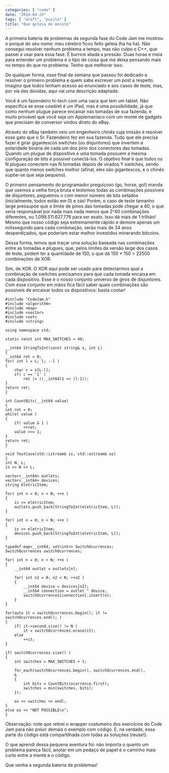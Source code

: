 ```yaml
---
categories: [ "code" ]
date: "2014-04-29"
tags: [ "draft", "puzzle" ]
title: "Que geleia de mocotó"
---
```

A primeira bateria de problemas da segunda fase do Code Jam me mostrou
o porquê do seu nome: meu cérebro ficou feito geleia (ha ha ha). Não
consegui resolver nenhum problema a tempo, mas não culpo o C++, que
passei a usar para essa fase. É burrice aliada a pressão. Duas horas e
meia para entender um problema é o tipo de coisa que me deixa pensando
mais no tempo do que no problema. Tenho que melhorar isso.

De qualquer forma, esse final de semana que passou foi dedicado a resolver
o primeiro problema e quem sabe escrever um post a respeito. Imagino que
todos tenham acesso ao enunciado e aos casos de teste, mas, por via das
dúvidas, aqui vai uma descrição adaptada:

Você é um fazendeiro hi-tech com uma vaca que tem um tablet. Não
especifica se esse cowblet é um iPad, mas é uma possibilidade, já
que como nenhum plugue parece encaixar nas tomadas de sua fazenda, é
muito provável que você seja um Applemaníaco com um monte de gadgets
que precisam de conversor vindos direto do eBay.

Através do eBay também veio um engenheiro chinês cuja missão é
resolver esse gato que o Sr. Fazendeiro fez em sua fazenda. Tudo que
ele precisa fazer é girar gigantescos switches (ou disjuntores) que
invertem a polaridade binária de cada um dos pino dos conectores das
tomadas. Quando um plugue de dispositivo e uma tomada possuem a mesma
configuração de bits é possível conectá-los. O objetivo final é que
todos os N plugues conectem nas N tomadas depois de virados Y switches,
sendo que quanto menos switches melhor (afinal, eles são gigantescos,
e o chinês supõe-se que seja pequeno).

O primeiro pensamento do programador preguiçoso (go, horse, go!) manda
que usemos a velha força bruta e testemos todas as combinações
possíveis de disjuntores, peguemos o com menor número de bits setados
(inicialmente, todos estão em 0) e zás! Porém, o caso de teste tamanho
large pressupõe que o limite de pinos das tomadas pode chegar a 40, o
que seria responsável por nada mais nada menos que 2^40 combinações
diferentes, ou 1.099.511.627.776 para ser exato. Isso dá mais de 1
trilhão! Mesmo que nosso código seja extremamente rápido e demore
apenas um milissegundo para cada combinação, serão mais de 34 anos
desperdiçados, que poderiam estar melhor investidos minerando bitcoins.

Dessa forma, temos que traçar uma solução baseada nas combinações
entre as tomadas e plugues, que, pelos limites da versão large dos
casos de teste, podem ter a quantidade de 150, o que dá 150 * 150 =
22500 combinações de XOR.

Sim, de XOR. O XOR aqui pode ser usado para detectarmos qual a
combinação de switches precisamos para que cada tomada encaixa
em cada dispositivo. Esse é o nosso conjunto universo de giros
de disjuntores. Com esse conjunto em mãos fica fácil saber quais
combinações são possíveis de encaixar todos os dispositivos: basta
contar!

    #include "CodeJam.h"
    #include <algorithm>
    #include <map>
    #include <vector>
    #include <set>
    #include <string>
    
    using namespace std;
    
    static const int MAX_SWITCHES = 40;
    
    __int64 StringToInt(const string& s, int L)
    {
	__int64 ret = 0;
	for( int l = L; l; --l )
	{
		char c = s[L-l];
		if( c == '1' )
			ret |= ((__int64)1 << (l-1));
	}
	return ret;
    }
    
    int CountBits(__int64 value)
    {
	int ret = 0;
	while( value )
	{
		if( value & 1 )
			++ret;
		value >>= 1;
	}
	return ret;
    }
    
    void TestCase(std::istream& is, std::ostream& os)
    {
	int N, L;
	is >> N >> L;
    
	vector<__int64> outlets;
	vector<__int64> devices;
	string eletricItem;
    
	for( int n = 0; n < N; ++n )
	{
		is >> eletricItem;
		outlets.push_back(StringToInt(eletricItem, L));
	}
    
	for( int n = 0; n < N; ++n )
	{
		is >> eletricItem;
		devices.push_back(StringToInt(eletricItem, L));
	}
    
	typedef map<__int64, set<int>> SwitchOcurrences;
	SwitchOcurrences switchOcurrences;
	
	for( int n = 0; n < N; ++n )
	{
		__int64 outlet = outlets[n];
    
		for( int n2 = 0; n2 < N; ++n2 )
		{
			__int64 device = devices[n2];
			__int64 connection = outlet ^ device;
			switchOcurrences[connection].insert(n);
		}
	}
    
	for(auto it = switchOcurrences.begin(); it !=
	switchOcurrences.end(); )
	{
		if( it->second.size() != N )
			it = switchOcurrences.erase(it);
		else
			++it;
	}
    
	if( switchOcurrences.size() )
	{
		int switches = MAX_SWITCHES + 1;
    
		for_each(switchOcurrences.begin(), switchOcurrences.end(),
		&
		{
			int bits = CountBits(ocurrence.first);
			switches = min(switches, bits);
		});
    
		os << switches << endl;
	}
	else os << "NOT POSSIBLE\n";
    }
    

Observação: note que retirei o wrapper costumeiro dos exercícios do
Code Jam para não poluir demais o exemplo com código. E, na verdade,
essa parte do código está compartilhada com todas as soluções
(reuse!).

O que aprendi dessa pequena aventura foi: não importa o quanto um
problema pareça fácil, anotar em um pedaço de papel é o caminho mais
curto entre a mente e o código.

Que venha a segunda bateria de problemas!

